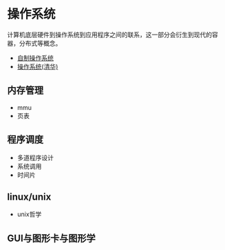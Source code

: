 # 操作系统

计算机底层硬件到操作系统到应用程序之间的联系，这一部分会衍生到现代的容器，分布式等概念。

- [自制操作系统](https://www.youtube.com/watch?v=1rnA6wpF0o4&list=RDCMUCQdZltW7bh1ta-_nCH7LWYw&start_radio=1&t=39)
- [操作系统(清华)](https://www.bilibili.com/video/BV1js411b7vg?from=search&seid=3144431124874085711)

## 内存管理

- mmu
- 页表

## 程序调度

- 多道程序设计
- 系统调用
- 时间片

## linux/unix

- unix哲学

## GUI与图形卡与图形学
